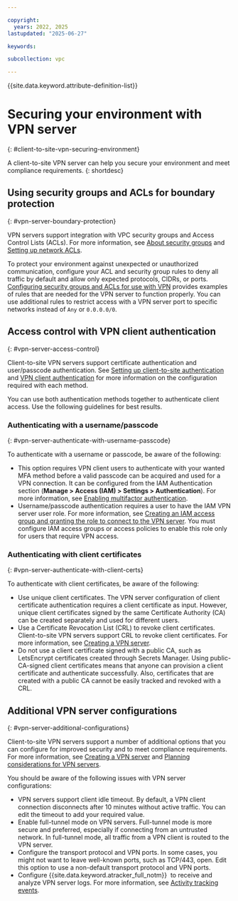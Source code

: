 ```yaml
---

copyright:
  years: 2022, 2025
lastupdated: "2025-06-27"

keywords:

subcollection: vpc

---
```


{{site.data.keyword.attribute-definition-list}}

# Securing your environment with VPN server
{: #client-to-site-vpn-securing-environment}

A client-to-site VPN server can help you secure your environment and meet compliance requirements.
{: shortdesc}

## Using security groups and ACLs for boundary protection
{: #vpn-server-boundary-protection}

VPN servers support integration with VPC security groups and Access Control Lists (ACLs). For more information, see [About security groups](/docs/vpc?topic=vpc-using-security-groups) and [Setting up network ACLs](/docs/vpc?topic=vpc-using-acls).

To protect your environment against unexpected or unauthorized communication, configure your ACL and security group rules to deny all traffic by default and allow only expected protocols, CIDRs, or ports. [Configuring security groups and ACLs for use with VPN](/docs/vpc?topic=vpc-vpn-client-to-site-security-groups) provides examples of rules that are needed for the VPN server to function properly. You can use additional rules to restrict access with a VPN server port to specific networks instead of `Any` or `0.0.0.0/0`.

## Access control with VPN client authentication
{: #vpn-server-access-control}

Client-to-site VPN servers support certificate authentication and user/passcode authentication. See [Setting up client-to-site authentication](/docs/vpc?topic=vpc-client-to-site-authentication) and [VPN client authentication](/docs/vpc?topic=vpc-client-to-site-vpn-planning#client-authentication) for more information on the configuration required with each method.

You can use both authentication methods together to authenticate client access. Use the following guidelines for best results.

### Authenticating with a username/passcode
{: #vpn-server-authenticate-with-username-passcode}

To authenticate with a username or passcode, be aware of the following:

* This option requires VPN client users to authenticate with your wanted MFA method before a valid passcode can be acquired and used for a VPN connection. It can be configured from the IAM Authentication section (**Manage > Access (IAM) > Settings > Authentication**). For more information, see [Enabling multifactor authentication](/docs/account?topic=account-enablemfa).
* Username/passcode authentication requires a user to have the IAM VPN server user role. For more information, see [Creating an IAM access group and granting the role to connect to the VPN server](/docs/vpc?topic=vpc-create-iam-access-group). You must configure IAM access groups or access policies to enable this role only for users that require VPN access.

### Authenticating with client certificates
{: #vpn-server-authenticate-with-client-certs}

To authenticate with client certificates, be aware of the following:

* Use unique client certificates. The VPN server configuration of client certificate authentication requires a client certificate as input. However, unique client certificates signed by the same Certificate Authority (CA) can be created separately and used for different users.
* Use a Certificate Revocation List (CRL) to revoke client certificates. Client-to-site VPN servers support CRL to revoke client certificates. For more information, see [Creating a VPN server](/docs/vpc?topic=vpc-vpn-create-server).
* Do not use a client certificate signed with a public CA, such as LetsEncrypt certificates created through Secrets Manager. Using public-CA-signed client certificates means that anyone can provision a client certificate and authenticate successfully. Also, certificates that are created with a public CA cannot be easily tracked and revoked with a CRL.

## Additional VPN server configurations
{: #vpn-server-additional-configurations}

Client-to-site VPN servers support a number of additional options that you can configure for improved security and to meet compliance requirements. For more information, see [Creating a VPN server](/docs/vpc?topic=vpc-vpn-create-server) and [Planning considerations for VPN servers](/docs/vpc?topic=vpc-client-to-site-vpn-planning).

You should be aware of the following issues with VPN server configurations:

* VPN servers support client idle timeout. By default, a VPN client connection disconnects after 10 minutes without active traffic. You can edit the timeout to add your required value.
* Enable full-tunnel mode on VPN servers. Full-tunnel mode is more secure and preferred, especially if connecting from an untrusted network. In full-tunnel mode, all traffic from a VPN client is routed to the VPN server.
* Configure the transport protocol and VPN ports. In some cases, you might not want to leave well-known ports, such as TCP/443, open. Edit this option to use a non-default transport protocol and VPN ports.
* Configure {{site.data.keyword.atracker_full_notm}}  to receive and analyze VPN server logs. For more information, see [Activity tracking events](/docs/vpc?topic=vpc-at_events&interface=ui#events-vpn-server).
